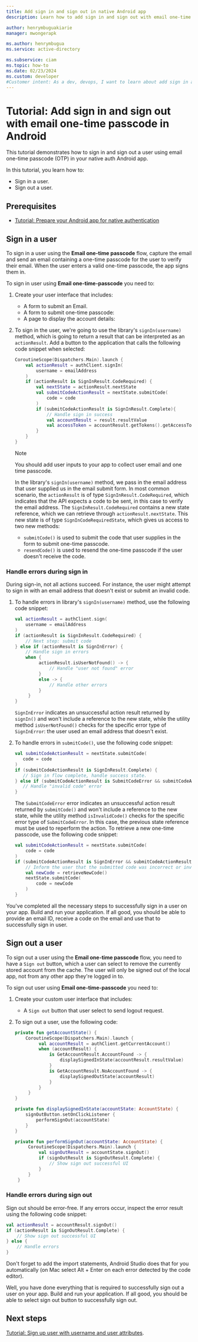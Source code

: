 ```yaml
---
title: Add sign in and sign out in native Android app
description: Learn how to add sign in and sign out with email one-time passcode in Android app.

author: henrymbuguakiarie
manager: mwongerapk

ms.author: henrymbugua
ms.service: active-directory

ms.subservice: ciam
ms.topic: how-to
ms.date: 02/23/2024
ms.custom: developer
#Customer intent: As a dev, devops, I want to learn about add sign in and sign out with email one-time passcode.
---
```


# Tutorial: Add sign in and sign out with email one-time passcode in Android 

This tutorial demonstrates how to sign in and sign out a user using email one-time passcode (OTP) in your native auth Android app. 

In this tutorial, you learn how to: 

- Sign in a user. 
- Sign out a user. 

## Prerequisites

- [Tutorial: Prepare your Android app for native authentication](tutorial-native-authentication-android-sign-up.md) 


## Sign in a user

To sign in a user using the **Email one-time passcode** flow, capture the email and send an email containing a one-time passcode for the user to verify their email. When the user enters a valid one-time passcode, the app signs them in. 

To sign in user using **Email one-time-passcode** you need to: 

1. Create your user interface that includes: 

   - A form to submit an Email. 
   - A form to submit one-time passcode: 
   - A page to display the account details: 

1. To sign in the user, we're going to use the library's `signIn(username)` method, which is going to return a result that can be interpreted as an `actionResult`. Add a button to the application that calls the following code snippet when selected: 

   ```kotlin
   CoroutineScope(Dispatchers.Main).launch {
       val actionResult = authClient.signIn(
           username = emailAddress
       )
       if (actionResult is SignInResult.CodeRequired) {
           val nextState = actionResult.nextState
           val submitCodeActionResult = nextState.submitCode(
               code = code
           )
           if (submitCodeActionResult is SignInResult.Complete){
               // Handle sign in success
               val accountResult = result.resultValue
               val accessToken = accountResult.getTokens().getAccessToken()
           }
       }
   }
   ```

    > [!NOTE]
    > You should add user inputs to your app to collect user email and one time passcode. 

   In the library's `signIn(username)` method, we pass in the email address that user supplied us in the email submit form. In most common scenario, the `actionResult` is of type `SignInResult.CodeRequired`, which indicates that the API expects a code to be sent, in this case to verify the email address. The `SignInResult.CodeRequired` contains a new state reference, which we can retrieve through `actionResult.nextState`. This new state is of type `SignInCodeRequiredState`, which gives us access to two new methods: 

   - `submitCode()` is used to submit the code that user supplies in the form to submit one-time passcode. 
   - `resendCode()` is used to resend the one-time passcode if the user doesn't receive the code. 

### Handle errors during sign in 

During sign-in, not all actions succeed. For instance, the user might attempt to sign in with an email address that doesn't exist or submit an invalid code. 

1. To handle errors in library's `signIn(username)` method, use the following code snippet: 

   ```Kotlin
   val actionResult = authClient.sign(
       username = emailAddress
   )
   if (actionResult is SignInResult.CodeRequired) {
       // Next step: submit code
   } else if (actionResult is SignInError) {
       // Handle sign in errors
       when {
            actionResult.isUserNotFound() -> {
                // Handle "user not found" error
            }
            else -> {
                // Handle other errors
            }
        }
   }
   ```

    `SignInError` indicates an unsuccessful action result returned by `signIn()` and won't include a reference to the new state, while the utility method `isUserNotFound()` checks for the specific error type of `SignInError`: the user used an email address that doesn't exist. 

2. To handle errors in `submitCode()`, use the following code snippet: 

    ```kotlin
   val submitCodeActionResult = nextState.submitCode(
       code = code
   )
   if (submitCodeActionResult is SignInResult.Complete) {
       // Sign in flow complete, handle success state.
   } else if (submitCodeActionResult is SubmitCodeError && submitCodeActionResult.isInvalidCode()) {
       // Handle "invalid code" error
   }
   ```

    The `SubmitCodeError` error indicates an unsuccessful action result returned by `submitCode()` and won't include a reference to the new state, while the utility method `isInvalidCode()` checks for the specific error type of `SubmitCodeError`. In this case, the previous state reference must be used to reperform the action. To retrieve a new one-time passcode, use the following code snippet: 

   ```kotlin
   val submitCodeActionResult = nextState.submitCode(
       code = code
   )
   if (submitCodeActionResult is SignInError && submitCodeActionResult.isInvalidCode) {
       // Inform the user that the submitted code was incorrect or invalid and ask for a new code to be supplied
       val newCode = retrieveNewCode()
       nextState.submitCode(
           code = newCode
       )
   }
   ```

You've completed all the necessary steps to successfully sign in a user on your app. Build and run your application. If all good, you should be able to provide an email ID, receive a code on the email and use that to successfully sign in user. 

## Sign out a user 

To sign out a user using the **Email one-time passcode** flow, you need to have a `Sign out` button, which a user can select to remove the currently stored account from the cache. The user will only be signed out of the local app, not from any other app they're logged in to. 

To sign out user using **Email one-time-passcode** you need to: 

1. Create your custom user interface that includes: 

   - A `Sign out` button that user select to send logout request. 

1. To sign out a user, use the following code: 

   ```kotlin
   private fun getAccountState() {
       CoroutineScope(Dispatchers.Main).launch {
            val accountResult = authClient.getCurrentAccount()
            when (accountResult) {
                is GetAccountResult.AccountFound -> {
                    displaySignedInState(accountResult.resultValue)
                }
                is GetAccountResult.NoAccountFound -> {
                    displaySignedOutState(accountResult)
                }
            }
        }
   }

   private fun displaySignedInState(accountState: AccountState) {
       signOutButton.setOnClickListener {
           performSignOut(accountState)
       }
   }

   private fun performSignOut(accountState: AccountState) {
        CoroutineScope(Dispatchers.Main).launch {
            val signOutResult = accountState.signOut()
            if (signOutResult is SignOutResult.Complete) {
                // Show sign out successful UI
            }
        }
    }
   ```

### Handle errors during sign out 

Sign out should be error-free. If any errors occur, inspect the error result using the following code snippet: 

```kotlin
val actionResult = accountResult.signOut()
if (actionResult is SignOutResult.Complete) {
    // Show sign out successful UI
} else {
    // Handle errors
}
```

Don't forget to add the import statements, Android Studio does that for you automatically (on Mac select Alt + Enter on each error detected by the code editor). 

Well, you have done everything that is required to successfully sign out a user on your app. Build and run your application. If all good, you should be able to select sign out button to successfully sign out. 

## Next steps

[Tutorial: Sign up user with username and user attributes](tutorial-native-authentication-android-sign-up-user-with-username-user-attributes.md). 

